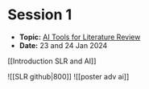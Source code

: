 # Session 1

- **Topic:** [AI Tools for Literature Review](https://github.com/drshahizan/SLR-FC/blob/main/materials/session1a.md) 
- **Date:** 23 and 24 Jan 2024

[[Introduction SLR and AI]]


![[SLR github|800]]
![[poster adv ai]]